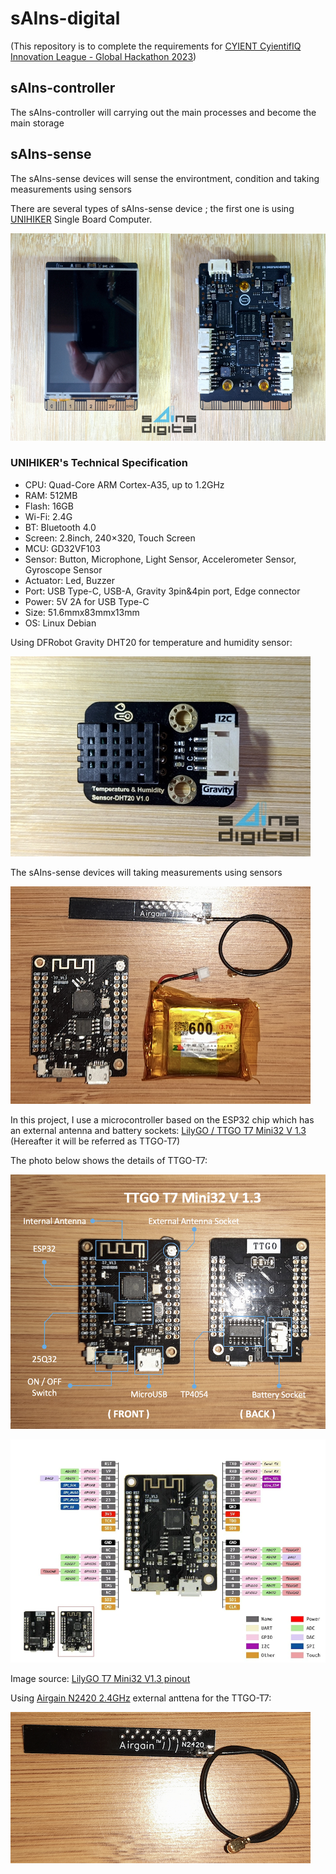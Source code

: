 # sAIns-digital

(This repository is to complete the requirements for [CYIENT CyientifIQ Innovation League - Global Hackathon 2023](https://cyient.hackerearth.com/))

## sAIns-controller

The sAIns-controller will carrying out the main processes and become the main storage

## sAIns-sense

The sAIns-sense devices will sense the environtment, condition and taking measurements using sensors

There are several types of sAIns-sense device ; the first one is using [UNIHIKER](https://www.dfrobot.com/product-2691.html) Single Board Computer.

![UNIHIKER](https://github.com/danito-net/sAIns-digital/blob/main/unihiker/images/unihiker-sains-digital.jpg)

### UNIHIKER's Technical Specification

* CPU: Quad-Core ARM Cortex-A35, up to 1.2GHz
* RAM: 512MB
* Flash: 16GB
* Wi-Fi: 2.4G
* BT: Bluetooth 4.0
* Screen: 2.8inch, 240×320, Touch Screen
* MCU: GD32VF103
* Sensor: Button, Microphone, Light Sensor, Accelerometer Sensor, Gyroscope Sensor
* Actuator: Led, Buzzer
* Port: USB Type-C, USB-A, Gravity 3pin&4pin port, Edge connector
* Power: 5V 2A for USB Type-C
* Size: 51.6mmx83mmx13mm
* OS: Linux Debian

Using DFRobot Gravity DHT20 for temperature and humidity sensor:

![DFRobot Gravity DHT20](https://github.com/danito-net/sAIns-digital/blob/main/sensors/images/gravity-dht20-sensor.jpg)

The sAIns-sense devices will taking measurements using sensors

![ESP32 + External + Antenna + Battery](https://github.com/danito-net/sAIns-digital/blob/main/esp32/images/esp32-antenna-battery.png)


In this project, I use a microcontroller based on the ESP32 chip which has an external antenna and battery sockets: [LilyGO / TTGO T7 Mini32 V 1.3](https://www.lilygo.cc/products/t7-v1-3-mini-32-esp32) (Hereafter it will be referred as TTGO-T7)


The photo below shows the details of TTGO-T7:

![TTGO T7 Mini32 V1.3 Detail](https://github.com/danito-net/sAIns-digital/blob/main/esp32/images/TTGO-T7-Mini32-V13.png)

![TTGO T7 Mini32 V1.3 Pinout](https://github.com/danito-net/sAIns-digital/blob/main/esp32/images/ttgo-t7-mini32-v13-pinout.png)

Image source: [LilyGO T7 Mini32 V1.3 pinout](https://www.lilygo.cc/cdn/shop/products/H3d70f69649bb4870af424b7ce6f6e0eaG.jpg)


Using [Airgain N2420 2.4GHz](https://www.arcantenna.com/products/n2420-pk1-g100u-airgain-dual-band-2-4-2-49-ghz-pcb-plug-and-play-antenna-with-100-mm-cable-and-u-fl-connector) external anttena for the TTGO-T7:

![External Antenna 2.4 GHz](https://github.com/danito-net/sAIns-digital/blob/main/esp32/images/external-antenna.png)
